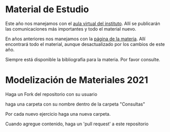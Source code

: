Material de Estudio
======================

Este año nos manejamos con el [aula virtual del instituto](isabatoingenieria.com.ar/moodle). 
Allí se publicarán las comunicaciones más importantes y todo el material nuevo.

En años anteriores nos manejamos con la [página de la materia](https://modelizacion-de-materiales.github.io/). 
Allí encontrará todo el material, aunque desactualizado por los cambios de este año. 

Siempre está disponible la bibliografía para la materia. Por favor consulte. 


Modelización de Materiales 2021
==================================================================

Haga un Fork del repositorio con su usuario

haga una carpeta con su nombre dentro de la carpeta "Consultas"

Por cada nuevo ejercicio haga una nueva carpeta.

Cuando agregue contenido, haga un 'pull request' a este repositorio
